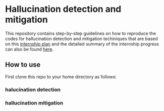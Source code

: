 # Hallucination detection and mitigation
This repository contains step-by-step guidelines on how to reproduce the codes for hallucination detection and mitigation techiniques that are based on this [internship plan](https://docs.google.com/document/d/1VGA763JBhVghCJYH2LNtkqBc3Wg9Msl4E_SLXV8ZtXA/edit) and the detailed summary of the internship progress can also be found [here](https://docs.google.com/document/d/1gg0HHv-YTs-MRpxZrei0oECJih0tg4129-9p721cONs/edit#). 

## How to use
First clone this repo to your home directory as follows:

### halucination detection
### hallucination mitigation

